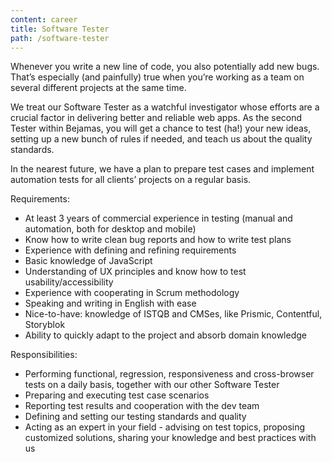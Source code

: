 ```yaml
---
content: career
title: Software Tester
path: /software-tester
---
```


Whenever you write a new line of code, you also potentially add new bugs. That’s especially (and painfully) true when you’re working as a team on several different projects at the same time.

We treat our Software Tester as a watchful investigator whose efforts are a crucial factor in delivering better and reliable web apps. As the second Tester within Bejamas, you will get a chance to test (ha!) your new ideas, setting up a new bunch of rules if needed, and teach us about the quality standards.

In the nearest future, we have a plan to prepare test cases and implement automation tests for all clients’ projects on a regular basis.

Requirements:

- At least 3 years of commercial experience in testing (manual and automation, both for desktop and mobile)
- Know how to write clean bug reports and how to write test plans
- Experience with defining and refining requirements
- Basic knowledge of JavaScript
- Understanding of UX principles and know how to test usability/accessibility
- Experience with cooperating in Scrum methodology
- Speaking and writing in English with ease
- Nice-to-have: knowledge of ISTQB and CMSes, like Prismic, Contentful, Storyblok
- Ability to quickly adapt to the project and absorb domain knowledge

Responsibilities:

- Performing functional, regression, responsiveness and cross-browser tests on a daily basis, together with our other Software Tester
- Preparing and executing test case scenarios
- Reporting test results and cooperation with the dev team
- Defining and setting our testing standards and quality
- Acting as an expert in your field - advising on test topics, proposing customized solutions, sharing your knowledge and best practices with us
